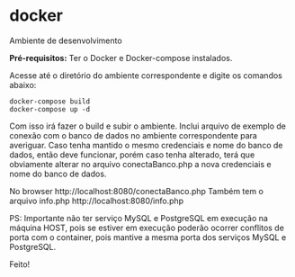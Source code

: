 # docker
Ambiente de desenvolvimento 

**Pré-requisitos:** Ter o Docker e Docker-compose instalados.

Acesse até o diretório do ambiente correspondente e digite os comandos abaixo:
```
docker-compose build
docker-compose up -d
```

Com isso irá fazer o build e subir o ambiente. Inclui arquivo de exemplo de conexão com o banco de dados no ambiente correspondente para averiguar.
Caso tenha mantido o mesmo credenciais e nome do banco de dados, então deve funcionar, porém caso tenha alterado, terá que obviamente alterar no arquivo conectaBanco.php a nova credenciais e nome do banco de dados.

No browser http://localhost:8080/conectaBanco.php
Também tem o arquivo info.php http://localhost:8080/info.php

PS: Importante não ter serviço MySQL e PostgreSQL em execução na máquina HOST, pois se estiver em execução poderão ocorrer conflitos de porta com o container, pois mantive a mesma porta dos serviços MySQL e PostgreSQL.

Feito!
